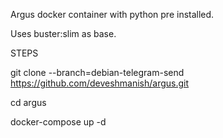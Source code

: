 Argus docker container with python pre installed.

Uses buster:slim as base.

STEPS

git clone --branch=debian-telegram-send https://github.com/deveshmanish/argus.git

cd argus

docker-compose up -d

